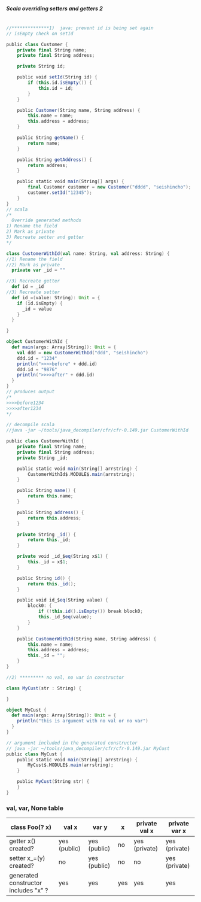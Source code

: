 ##### Scala overriding setters and getters 2
```scala

//**************1)  java: prevent id is being set again
// isEmpty check on setId

public class Customer {
    private final String name;
    private final String address;

    private String id;

    public void setId(String id) {
        if (this.id.isEmpty()) {
            this.id = id;
        }
    }

    public Customer(String name, String address) {
        this.name = name;
        this.address = address;
    }

    public String getName() {
        return name;
    }

    public String getAddress() {
        return address;
    }

    public static void main(String[] args) {
        final Customer customer = new Customer("dddd", "seishincho");
        customer.setId("12345");
    }
}
// scala
/*
  Override generated methods
1) Rename the field
2) Mark as private
3) Recreate setter and getter
*/

class CustomerWithId(val name: String, val address: String) {
//1) Rename the field
//2) Mark as private
  private var _id = ""

//3) Recreate getter
  def id = _id
//3) Recreate setter 
  def id_=(value: String): Unit = {
    if (id.isEmpty) {
      _id = value
    }
  }

}

object CustomerWithId {
  def main(args: Array[String]): Unit = {
    val ddd = new CustomerWithId("ddd", "seishincho")
    ddd.id = "1234"
    println(">>>>before" + ddd.id)
    ddd.id = "9876"
    println(">>>>after" + ddd.id)
  }
}
// produces output
/*
>>>>before1234
>>>>after1234
*/

// decompile scala
//java -jar ~/tools/java_decompiler/cfr/cfr-0.149.jar CustomerWithId

public class CustomerWithId {
    private final String name;
    private final String address;
    private String _id;

    public static void main(String[] arrstring) {
        CustomerWithId$.MODULE$.main(arrstring);
    }

    public String name() {
        return this.name;
    }

    public String address() {
        return this.address;
    }

    private String _id() {
        return this._id;
    }

    private void _id_$eq(String x$1) {
        this._id = x$1;
    }

    public String id() {
        return this._id();
    }

    public void id_$eq(String value) {
        block0: {
            if (!this.id().isEmpty()) break block0;
            this._id_$eq(value);
        }
    }

    public CustomerWithId(String name, String address) {
        this.name = name;
        this.address = address;
        this._id = "";
    }
}

//2) ********* no val, no var in constructor

class MyCust(str : String) {

}

object MyCust {
  def main(args: Array[String]): Unit = {
    println("this is argument with no val or no var")
  }
}

// argument included in the generated constructor
// java -jar ~/tools/java_decompiler/cfr/cfr-0.149.jar MyCust
public class MyCust {
    public static void main(String[] arrstring) {
        MyCust$.MODULE$.main(arrstring);
    }

    public MyCust(String str) {
    }
}
```

### val, var, None table

| class Foo(? x)                       | val x        | var y        | x   | private val x | private var x |
|--------------------------------------|--------------|--------------|-----|---------------|---------------|
| getter x() created?                  | yes (public) | yes (public) | no  | yes (private) | yes (private) |
| setter x_=(y) created?               | no           | yes (public) | no  | no            | yes (private) |
| generated constructor includes "x" ? | yes          | yes          | yes | yes           | yes           |